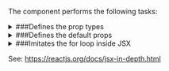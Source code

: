 The component performs the following tasks:

<details>
	<summary>###Defines the prop types

</summary>
* How many times to repeat?

* Start from this number

* Returns this element

</details>

<details>
	<summary>###Defines the default props

</summary>
</details>

<details>
	<summary>###Imitates the for loop inside JSX

See: https://reactjs.org/docs/jsx-in-depth.html

</summary>
</details>

